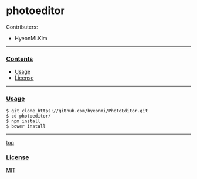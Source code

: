 # photoeditor

Contributers:

- HyeonMi.Kim

---
### [Contents](id:contents)
- [Usage](#usage)
- [License](#license)

---
### [Usage](id:usage)

```
$ git clone https://github.com/hyeonmi/PhotoEditor.git
$ cd photoeditor/
$ npm install
$ bower install
```


---
[top](#contents)
### [License](id:license)

[MIT](http://opensource.org/licenses/MIT)
